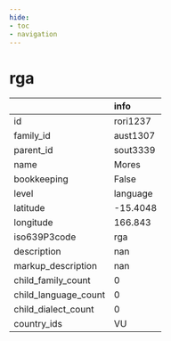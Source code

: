 ```yaml
---
hide:
- toc
- navigation
---
```

# rga
|                      | info     |
|:---------------------|:---------|
| id                   | rori1237 |
| family_id            | aust1307 |
| parent_id            | sout3339 |
| name                 | Mores    |
| bookkeeping          | False    |
| level                | language |
| latitude             | -15.4048 |
| longitude            | 166.843  |
| iso639P3code         | rga      |
| description          | nan      |
| markup_description   | nan      |
| child_family_count   | 0        |
| child_language_count | 0        |
| child_dialect_count  | 0        |
| country_ids          | VU       |